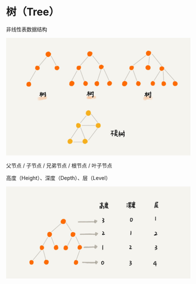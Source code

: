 # 树（Tree）

非线性表数据结构

![](media/15820289605713.jpg)

父节点 / 子节点 / 兄弟节点 / 根节点 / 叶子节点

高度（Height）、深度（Depth）、层（Level）

![](media/15820289869717.jpg)
